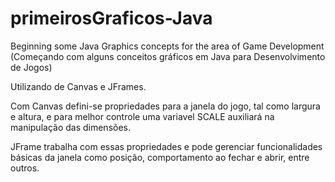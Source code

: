 # primeirosGraficos-Java
Beginning some Java Graphics concepts for the area of Game Development 
(Começando com alguns conceitos gráficos em Java para Desenvolvimento de Jogos)

Utilizando de Canvas e JFrames.

Com Canvas defini-se propriedades para a janela do jogo, tal como largura e altura, e para melhor controle uma variavel SCALE auxiliará na manipulação das dimensões.

JFrame trabalha com essas propriedades e pode gerenciar funcionalidades básicas da janela como posição, comportamento ao fechar e abrir, entre outros.
